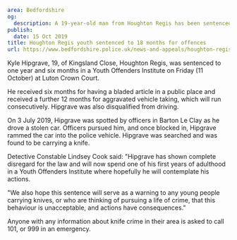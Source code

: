 ```yaml
area: Bedfordshire
og:
  description: A 19-year-old man from Houghton Regis has been sentenced for taking a vehicle without consent, dangerous driving and for being in possession of a knife in a public place.
publish:
  date: 15 Oct 2019
title: Houghton Regis youth sentenced to 18 months for offences
url: https://www.bedfordshire.police.uk/news-and-appeals/houghton-regis-18-months-offences-oct19
```

Kyle Hipgrave, 19, of Kingsland Close, Houghton Regis, was sentenced to one year and six months in a Youth Offenders Institute on Friday (11 October) at Luton Crown Court.

He received six months for having a bladed article in a public place and received a further 12 months for aggravated vehicle taking, which will run consecutively. Hipgrave was also disqualified from driving.

On 3 July 2019, Hipgrave was spotted by officers in Barton Le Clay as he drove a stolen car. Officers pursued him, and once blocked in, Hipgrave rammed the car into the police vehicle. Hipgrave was searched and was found to be carrying a knife.

Detective Constable Lindsey Cook said: "Hipgrave has shown complete disregard for the law and will now spend one of his first years of adulthood in a Youth Offenders Institute where hopefully he will contemplate his actions.

"We also hope this sentence will serve as a warning to any young people carrying knives, or who are thinking of pursuing a life of crime, that this behaviour is unacceptable, and actions have consequences."

Anyone with any information about knife crime in their area is asked to call 101, or 999 in an emergency.
